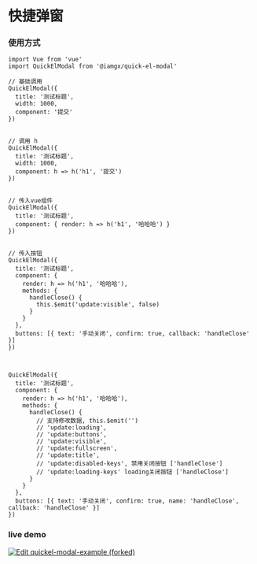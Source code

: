 # 快捷弹窗

### 使用方式

```vue
import Vue from 'vue'
import QuickElModal from '@iamgx/quick-el-modal'

// 基础调用
QuickElModal({
  title: '测试标题',
  width: 1000,
  component: '提交'
})


// 调用 h
QuickElModal({
  title: '测试标题',
  width: 1000,
  component: h => h('h1', '提交')
})


// 传入vue组件
QuickElModal({
  title: '测试标题',
  component: { render: h => h('h1', '哈哈哈') }
})


// 传入按钮
QuickElModal({
  title: '测试标题',
  component: {
    render: h => h('h1', '哈哈哈'),
    methods: {
      handleClose() {
        this.$emit('update:visible', false)
      }
    }
  },
  buttons: [{ text: '手动关闭', confirm: true, callback: 'handleClose' }]
})



QuickElModal({
  title: '测试标题',
  component: {
    render: h => h('h1', '哈哈哈'),
    methods: {
      handleClose() {
        // 支持修改数据, this.$emit('')
        // 'update:loading',
        // 'update:buttons',
        // 'update:visible',
        // 'update:fullscreen',
        // 'update:title',
        // 'update:disabled-keys', 禁用关闭按钮 ['handleClose']
        // 'update:loading-keys' loading关闭按钮 ['handleClose']
      }
    }
  },
  buttons: [{ text: '手动关闭', confirm: true, name: 'handleClose', callback: 'handleClose' }]
})

```


### live demo

[![Edit quickel-modal-example (forked)](https://codesandbox.io/static/img/play-codesandbox.svg)](https://codesandbox.io/s/quickel-modal-example-forked-59h7kp?fontsize=14&hidenavigation=1&theme=dark)